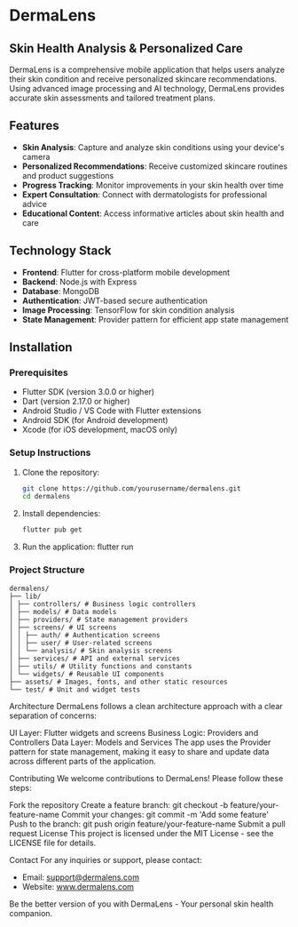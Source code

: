 # DermaLens

## Skin Health Analysis & Personalized Care

DermaLens is a comprehensive mobile application that helps users analyze their skin condition and
receive personalized skincare recommendations. Using advanced image processing and AI technology,
DermaLens provides accurate skin assessments and tailored treatment plans.

## Features

- **Skin Analysis**: Capture and analyze skin conditions using your device's camera
- **Personalized Recommendations**: Receive customized skincare routines and product suggestions
- **Progress Tracking**: Monitor improvements in your skin health over time
- **Expert Consultation**: Connect with dermatologists for professional advice
- **Educational Content**: Access informative articles about skin health and care

## Technology Stack

- **Frontend**: Flutter for cross-platform mobile development
- **Backend**: Node.js with Express
- **Database**: MongoDB
- **Authentication**: JWT-based secure authentication
- **Image Processing**: TensorFlow for skin condition analysis
- **State Management**: Provider pattern for efficient app state management

## Installation

### Prerequisites

- Flutter SDK (version 3.0.0 or higher)
- Dart (version 2.17.0 or higher)
- Android Studio / VS Code with Flutter extensions
- Android SDK (for Android development)
- Xcode (for iOS development, macOS only)

### Setup Instructions

1. Clone the repository:
   ```bash
   git clone https://github.com/yourusername/dermalens.git
   cd dermalens
2. Install dependencies:
    ```bash
   flutter pub get
3. Run the application:
   flutter run

### Project Structure

```
dermalens/
├── lib/
│ ├── controllers/ # Business logic controllers
│ ├── models/ # Data models
│ ├── providers/ # State management providers
│ ├── screens/ # UI screens
│ │ ├── auth/ # Authentication screens
│ │ ├── user/ # User-related screens
│ │ └── analysis/ # Skin analysis screens
│ ├── services/ # API and external services
│ ├── utils/ # Utility functions and constants
│ └── widgets/ # Reusable UI components
├── assets/ # Images, fonts, and other static resources
└── test/ # Unit and widget tests
```

Architecture
DermaLens follows a clean architecture approach with a clear separation of concerns:

UI Layer: Flutter widgets and screens
Business Logic: Providers and Controllers
Data Layer: Models and Services
The app uses the Provider pattern for state management, making it easy to share and update data
across different parts of the application.

Contributing
We welcome contributions to DermaLens! Please follow these steps:

Fork the repository
Create a feature branch: git checkout -b feature/your-feature-name
Commit your changes: git commit -m 'Add some feature'
Push to the branch: git push origin feature/your-feature-name
Submit a pull request
License
This project is licensed under the MIT License - see the LICENSE file for details.

Contact
For any inquiries or support, please contact:

- Email: support@dermalens.com
- Website: www.dermalens.com

Be the better version of you with DermaLens - Your personal skin health companion.
